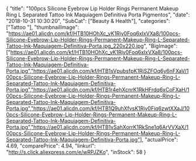{
	"title": "100pcs Silicone Eyebrow Lip Holder Rings Permanent Makeup Ring L Separated  Tattoo Ink Maquiagem Definitiva Porta Pigmentos",
	"date": "2018-10-31 10:30:20",
	"SubCat": ["Beauty & Health"],
	"categories": ["Tattoo "],
	"thumbnailImage": "https://ae01.alicdn.com/kf/HTB10HOhXc_vK1Rjy0Foq6xIxVXa8/100pcs-Silicone-Eyebrow-Lip-Holder-Rings-Permanent-Makeup-Ring-L-Separated-Tattoo-Ink-Maquiagem-Definitiva-Porta.jpg_220x220.jpg",
	"BigImage": ["https://ae01.alicdn.com/kf/HTB10HOhXc_vK1Rjy0Foq6xIxVXa8/100pcs-Silicone-Eyebrow-Lip-Holder-Rings-Permanent-Makeup-Ring-L-Separated-Tattoo-Ink-Maquiagem-Definitiva-Porta.jpg","https://ae01.alicdn.com/kf/HTB1sVpubsfpK1RjSZFOq6y6nFXaV/100pcs-Silicone-Eyebrow-Lip-Holder-Rings-Permanent-Makeup-Ring-L-Separated-Tattoo-Ink-Maquiagem-Definitiva-Porta.jpg","https://ae01.alicdn.com/kf/HTB1r4ehXcnrK1RkHFrdq6xCoFXaH/100pcs-Silicone-Eyebrow-Lip-Holder-Rings-Permanent-Makeup-Ring-L-Separated-Tattoo-Ink-Maquiagem-Definitiva-Porta.jpg","https://ae01.alicdn.com/kf/HTB1Q9uhXfvsK1Rjy0Fiq6zwtXXaJ/100pcs-Silicone-Eyebrow-Lip-Holder-Rings-Permanent-Makeup-Ring-L-Separated-Tattoo-Ink-Maquiagem-Definitiva-Porta.jpg","https://ae01.alicdn.com/kf/HTB1vSahXorrK1RkSne1q6ArVVXaX/100pcs-Silicone-Eyebrow-Lip-Holder-Rings-Permanent-Makeup-Ring-L-Separated-Tattoo-Ink-Maquiagem-Definitiva-Porta.jpg"],
	"actualPrice": 4.69,
	"comparePrice": 4.94,
	"linkurl": "http://s.click.aliexpress.com/e/wRPJZKo",
	"inStock": 58
}
